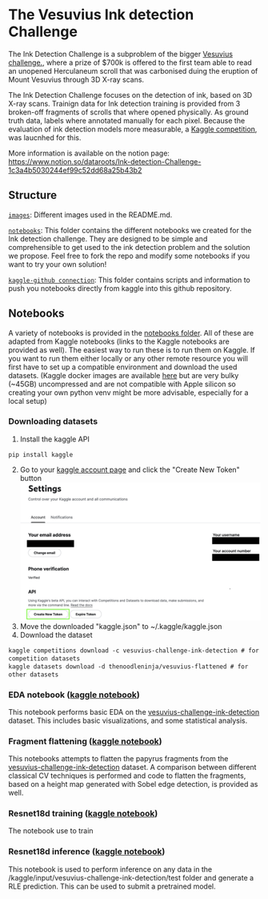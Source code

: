 # The Vesuvius Ink detection Challenge 

The Ink Detection Challenge is a subproblem of the bigger [Vesuvius challenge.](https://scrollprize.org/), where a prize of $700k is offered to the first team able to read an unopened Herculaneum scroll that was carbonised duing the eruption of Mount Vesuvius through 3D X-ray scans. 

The Ink Detection Challenge focuses on the detection of ink, based on 3D X-ray scans. Trainign data for Ink detection training is provided from 3 broken-off fragments of scrolls that where opened physically. As ground truth data, labels where annotated manually for each pixel. Because the evaluation of ink detection models more measurable, a [Kaggle competition](https://www.kaggle.com/competitions/vesuvius-challenge-ink-detection/overview), was laucnhed for this.

More information is available on the notion page:
https://www.notion.so/dataroots/Ink-detection-Challenge-1c3a4b5030244ef99c52dd68a25b43b2



## Structure <div id="structure"/>

[`images`](https://github.com/datarootsio/vesuvius-ink-detection/tree/main/images): Different images used in the README.md.

[`notebooks`](https://github.com/datarootsio/vesuvius-ink-detection/tree/main/notebooks): This folder contains the different notebooks we created for the Ink detection challenge. They are designed to be simple and comprehensible to get used to the ink detection problem and the solution we propose. Feel free to fork the repo and modify some notebooks if you want to try your own solution!

[`kaggle-github connection`](https://github.com/datarootsio/vesuvius-ink-detection/tree/main/kaggle-github%20connection): This folder contains scripts and information to push you notebooks directly from kaggle into this github repository.



## Notebooks

A variety of notebooks is provided in the [notebooks folder](notebooks). All of these are adapted from Kaggle notebooks (links to the Kaggle notebooks are provided as well). The easiest way to run these is to run them on Kaggle. If you want to run them either locally or any other remote resource you will first have to set up a compatible environment and download the used datasets.
(Kaggle docker images are available [here](https://github.com/Kaggle/docker-python) but are very bulky (~45GB) uncompressed and are not compatible with Apple silicon so creating your own python venv might be more advisable, especially for a local setup)

### Downloading datasets  
1. Install the kaggle API
```
pip install kaggle
```
2. Go to your [kaggle account page](https://www.kaggle.com/settings/account) and click the "Create New Token" button  
![account](images/account.png)
3. Move the downloaded "kaggle.json" to ~/.kaggle/kaggle.json
4. Download the dataset
```
kaggle competitions download -c vesuvius-challenge-ink-detection # for competition datasets
kaggle datasets download -d thenoodleninja/vesuvius-flattened # for other datasets
```

### EDA notebook ([kaggle notebook](https://www.kaggle.com/code/thenoodleninja/exploratory-data-analysis))

This notebook performs basic EDA on the [vesuvius-challenge-ink-detection](https://www.kaggle.com/competitions/vesuvius-challenge-ink-detection) dataset. This includes basic visualizations, and some statistical analysis.

### Fragment flattening ([kaggle notebook](https://www.kaggle.com/code/thenoodleninja/fragment-flattening))

This notebooks attempts to flatten the papyrus fragments from the [vesuvius-challenge-ink-detection](https://www.kaggle.com/competitions/vesuvius-challenge-ink-detection) dataset. A comparison between different classical CV techniques is performed and code to flatten the fragments, based on a height map generated with Sobel edge detection, is provided as well.

### Resnet18d training ([kaggle notebook](TODO))

The notebook use to train 


### Resnet18d inference ([kaggle notebook](https://www.kaggle.com/code/adriendebray/resnet18d-inference))

This notebook is used to perform inference on any data in the /kaggle/input/vesuvius-challenge-ink-detection/test folder and generate a RLE prediction. This can be used to submit a pretrained model.
